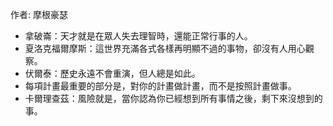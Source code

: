 作者: 摩根豪瑟

- 拿破崙：天才就是在眾人失去理智時，還能正常行事的人。
-   夏洛克福爾摩斯：這世界充滿各式各樣再明顯不過的事物，卻沒有人用心觀察。
-   伏爾泰：歷史永遠不會重演，但人總是如此。
-   每項計畫最重要的部分是，對你的計畫做計畫，而不是按照計畫做事。
-   卡爾理查茲：風險就是，當你認為你已經想到所有事情之後，剩下來沒想到的事。